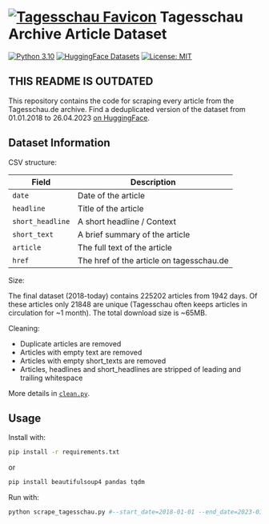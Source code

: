 
<!-- Add title image -->

# [![Tagesschau Favicon](https://www.tagesschau.de/favicon.ico)](https://www.tagesschau.de/)  Tagesschau Archive Article Dataset
[![Python 3.10](https://img.shields.io/badge/python-3.10-blue.svg?style=flat)](https://www.python.org/downloads/release/python-360/)
[![HuggingFace Datasets](https://img.shields.io/badge/huggingface-datasets-orange.svg?style=flat)](https://huggingface.co/datasets/bjoernp/tagesschau-2018-2023)
[![License: MIT](https://img.shields.io/badge/License-MIT-yellow.svg)](https://opensource.org/licenses/MIT)


## THIS README IS OUTDATED

This repository contains the code for scraping every article
from the Tagesschau.de archive. Find a deduplicated version of the dataset
from 01.01.2018 to 26.04.2023 [on HuggingFace](https://huggingface.co/datasets/bjoernp/tagesschau-2018-2023).

## Dataset Information
CSV structure:

| Field | Description |
| --- | --- |
| `date` | Date of the article |
| `headline` | Title of the article |
| `short_headline` | A short headline / Context |
| `short_text` | A brief summary of the article |
| `article` | The full text of the article |
| `href` | The href of the article on tagesschau.de |

Size:

The final dataset (2018-today) contains 225202 articles from 1942 days. Of these articles only
21848 are unique (Tagesschau often keeps articles in circulation for ~1 month). The total download
size is ~65MB.

Cleaning:

- Duplicate articles are removed
- Articles with empty text are removed
- Articles with empty short_texts are removed
- Articles, headlines and short_headlines are stripped of leading and trailing whitespace

More details in [`clean.py`](./clean.py).

## Usage

Install with:

```bash
pip install -r requirements.txt
```

or 
    
```bash
pip install beautifulsoup4 pandas tqdm
```

Run with:

```bash
python scrape_tagesschau.py #--start_date=2018-01-01 --end_date=2023-01-01 --output=tagesschau_240121.csv
```